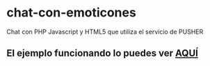 chat-con-emoticones
===================
Chat con PHP Javascript y HTML5 que utiliza el servicio de PUSHER<br>

<h2>El ejemplo funcionando lo puedes ver <a href="http://demos.netosolis.com/newchat/" title="Ejemplo" target="_blank">AQUÍ</a></h2>
